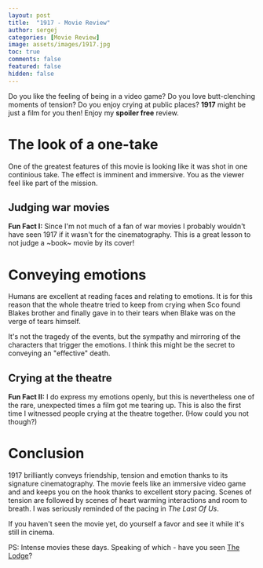 ```yaml
---
layout: post
title:  "1917 - Movie Review"
author: sergej
categories: [Movie Review]
image: assets/images/1917.jpg
toc: true
comments: false
featured: false
hidden: false
---
```


Do you like the feeling of being in a video game?
Do you love butt-clenching moments of tension? 
Do you enjoy crying at public places?
**1917** might be just a film for you then!
Enjoy my **spoiler free** review.

# The look of a one-take
One of the greatest features of this movie is looking like it was shot in one continious take.
The effect is imminent and immersive.
You as the viewer feel like part of the mission.

## Judging war movies
**Fun Fact I:** Since I'm not much of a fan of war movies I probably wouldn't have seen 1917 if it wasn't for the cinematography.
This is a great lesson to not judge a ~book~ movie by its cover!

# Conveying emotions
Humans are excellent at reading faces and relating to emotions.
It is for this reason that the whole theatre tried to keep from crying when <span class="spoiler">Sco found Blakes brother</span> and finally gave in to their tears
 when <span class="spoiler">Blake</span> was on the verge of tears himself.

It's not the tragedy of the events, but the sympathy and mirroring of the characters that trigger the emotions.
I think this might be the secret to conveying an "effective" death.

## Crying at the theatre
**Fun Fact II:** I do express my emotions openly, but this is nevertheless one of the rare, unexpected times a film got me tearing up.
This is also the first time I witnessed people crying at the theatre together.
(How could you not though?)

# Conclusion
1917 brilliantly conveys friendship, tension and emotion thanks to its signature cinematography.
The movie feels like an immersive video game and and keeps you on the hook thanks to excellent story pacing.
Scenes of tension are followed by scenes of heart warming interactions and room to breath.
I was seriously reminded of the pacing in *The Last Of Us*.

If you haven't seen the movie yet, do yourself a favor and see it while it's still in cinema.

PS: Intense movies these days.
Speaking of which - have you seen [The Lodge](./2020-02-06-review-the-lodge.md)?